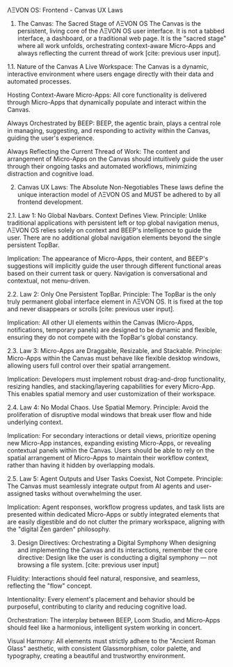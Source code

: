 ΛΞVON OS: Frontend - Canvas UX Laws
1. The Canvas: The Sacred Stage of ΛΞVON OS
The Canvas is the persistent, living core of the ΛΞVON OS user interface. It is not a tabbed interface, a dashboard, or a traditional web page. It is the "sacred stage" where all work unfolds, orchestrating context-aware Micro-Apps and always reflecting the current thread of work [cite: previous user input].

1.1. Nature of the Canvas
A Live Workspace: The Canvas is a dynamic, interactive environment where users engage directly with their data and automated processes.

Hosting Context-Aware Micro-Apps: All core functionality is delivered through Micro-Apps that dynamically populate and interact within the Canvas.

Always Orchestrated by BEEP: BEEP, the agentic brain, plays a central role in managing, suggesting, and responding to activity within the Canvas, guiding the user's experience.

Always Reflecting the Current Thread of Work: The content and arrangement of Micro-Apps on the Canvas should intuitively guide the user through their ongoing tasks and automated workflows, minimizing distraction and cognitive load.

2. Canvas UX Laws: The Absolute Non-Negotiables
These laws define the unique interaction model of ΛΞVON OS and MUST be adhered to by all frontend development.

2.1. Law 1: No Global Navbars. Context Defines View.
Principle: Unlike traditional applications with persistent left or top global navigation menus, ΛΞVON OS relies solely on context and BEEP's intelligence to guide the user. There are no additional global navigation elements beyond the single persistent TopBar.

Implication: The appearance of Micro-Apps, their content, and BEEP's suggestions will implicitly guide the user through different functional areas based on their current task or query. Navigation is conversational and contextual, not menu-driven.

2.2. Law 2: Only One Persistent TopBar.
Principle: The TopBar is the only truly permanent global interface element in ΛΞVON OS. It is fixed at the top and never disappears or scrolls [cite: previous user input].

Implication: All other UI elements within the Canvas (Micro-Apps, notifications, temporary panels) are designed to be dynamic and flexible, ensuring they do not compete with the TopBar's global constancy.

2.3. Law 3: Micro-Apps are Draggable, Resizable, and Stackable.
Principle: Micro-Apps within the Canvas must behave like flexible desktop windows, allowing users full control over their spatial arrangement.

Implication: Developers must implement robust drag-and-drop functionality, resizing handles, and stacking/layering capabilities for every Micro-App. This enables spatial memory and user customization of their workspace.

2.4. Law 4: No Modal Chaos. Use Spatial Memory.
Principle: Avoid the proliferation of disruptive modal windows that break user flow and hide underlying context.

Implication: For secondary interactions or detail views, prioritize opening new Micro-App instances, expanding existing Micro-Apps, or revealing contextual panels within the Canvas. Users should be able to rely on the spatial arrangement of Micro-Apps to maintain their workflow context, rather than having it hidden by overlapping modals.

2.5. Law 5: Agent Outputs and User Tasks Coexist, Not Compete.
Principle: The Canvas must seamlessly integrate output from AI agents and user-assigned tasks without overwhelming the user.

Implication: Agent responses, workflow progress updates, and task lists are presented within dedicated Micro-Apps or subtly integrated elements that are easily digestible and do not clutter the primary workspace, aligning with the "digital Zen garden" philosophy.

3. Design Directives: Orchestrating a Digital Symphony
When designing and implementing the Canvas and its interactions, remember the core directive: Design like the user is conducting a digital symphony — not browsing a file system. [cite: previous user input]

Fluidity: Interactions should feel natural, responsive, and seamless, reflecting the "flow" concept.

Intentionality: Every element's placement and behavior should be purposeful, contributing to clarity and reducing cognitive load.

Orchestration: The interplay between BEEP, Loom Studio, and Micro-Apps should feel like a harmonious, intelligent system working in concert.

Visual Harmony: All elements must strictly adhere to the "Ancient Roman Glass" aesthetic, with consistent Glassmorphism, color palette, and typography, creating a beautiful and trustworthy environment.